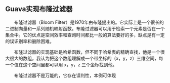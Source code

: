 ## Guava实现布隆过滤器

　　布隆过滤器（Bloom Filter）是1970年由布隆提出的。它实际上是一个很长的二进制向量和一系列随机映射函数。布隆过滤器可以用于检索一个元素是否在一个集合中。它的优点是空间效率和查询时间都比一般的算法要好的多，缺点是有一定的误识别率和删除困难。


　　布隆过滤器的实现基础是哈希函数，但不同于哈希表的精确查找，他是一个很大很大的数组，我认为把这个数组理解成一个带坐标的（x，y，z）三维空间，每一个值在这个空间里都可以用 x，y，z 三个坐标找到他。


　　布隆过滤器不是万能的，它存在误判性，本例可体现

